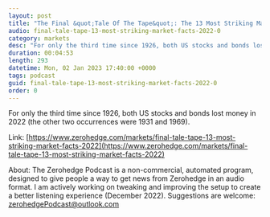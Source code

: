 ```yaml
---
layout: post
title: "The Final &quot;Tale Of The Tape&quot;: The 13 Most Striking Market Facts Of 2022"
audio: final-tale-tape-13-most-striking-market-facts-2022-0
category: markets
desc: "For only the third time since 1926, both US stocks and bonds lost money in 2022 (the other two occurrences were 1931 and 1969)."
duration: 00:04:53
length: 293
datetime: Mon, 02 Jan 2023 17:40:00 +0000
tags: podcast
guid: final-tale-tape-13-most-striking-market-facts-2022-0
order: 0
---
```

For only the third time since 1926, both US stocks and bonds lost money in 2022 (the other two occurrences were 1931 and 1969).

Link: [https://www.zerohedge.com/markets/final-tale-tape-13-most-striking-market-facts-2022](https://www.zerohedge.com/markets/final-tale-tape-13-most-striking-market-facts-2022)

About: The Zerohedge Podcast is a non-commercial, automated program, designed to give people a way to get news from Zerohedge in an audio format.  I am actively working on tweaking and improving the setup to create a better listening experience (December 2022).  Suggestions are welcome: [zerohedgePodcast@outlook.com](mailto:zerohedgePodcast@outlook.com)